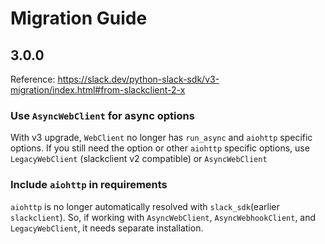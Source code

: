 <!--
 Licensed to the Apache Software Foundation (ASF) under one
 or more contributor license agreements.  See the NOTICE file
 distributed with this work for additional information
 regarding copyright ownership.  The ASF licenses this file
 to you under the Apache License, Version 2.0 (the
 "License"); you may not use this file except in compliance
 with the License.  You may obtain a copy of the License at

   http://www.apache.org/licenses/LICENSE-2.0

 Unless required by applicable law or agreed to in writing,
 software distributed under the License is distributed on an
 "AS IS" BASIS, WITHOUT WARRANTIES OR CONDITIONS OF ANY
 KIND, either express or implied.  See the License for the
 specific language governing permissions and limitations
 under the License.
 -->

# Migration Guide

## 3.0.0

Reference: https://slack.dev/python-slack-sdk/v3-migration/index.html#from-slackclient-2-x

### Use  ``AsyncWebClient`` for async options

With v3 upgrade, `WebClient` no longer has `run_async` and `aiohttp` specific options. If you still need the option or other `aiohttp` specific options, use `LegacyWebClient` (slackclient v2 compatible) or `AsyncWebClient`


### Include ``aiohttp`` in requirements

`aiohttp` is no longer automatically resolved with `slack_sdk`(earlier `slackclient`). So, if working with `AsyncWebClient`, `AsyncWebhookClient`, and `LegacyWebClient`, it needs separate installation.
